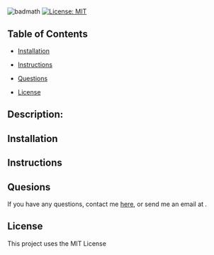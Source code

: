 
 # 
![badmath](https://img.shields.io/github/repo-size//)
[![License: MIT](https://img.shields.io/badge/License-MIT-yellow.svg)](https://opensource.org/licenses/MIT)
 ## Table of Contents
* [Installation](#installation)
* [Instructions](#instructions)

* [Questions](#questions)
* [License](#license)

## Description:


## Installation


## Instructions





## Quesions
If you have any questions, contact me <a href="https://github.com/" target="_blank">here</a>, or send me an email at .

## License 
 This project uses the MIT License
